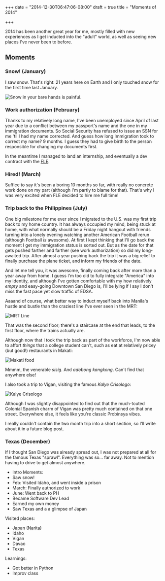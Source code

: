 +++
date = "2014-12-30T06:47:06-08:00"
draft = true
title = "Moments of 2014"

+++


2014 has been another great year for me, mostly filled with new
experiences as I get inducted into the "adult" world, as well as
seeing new places I've never been to before.

## Moments

### Snow! (January)

I saw snow. That's right: 21 years here on Earth and I only touched
snow for the first time last January.

![Snow in your bare hands is painful.](/img/snow.jpg "Snow in your bare hands is painful.")

### Work authorization (February)

Thanks to my relatively long name, I've been unemployed since April of
last year due to a conflict between my passport's name and the one in
my immigration documents. So Social Security has refused to issue an
SSN for me 'til I had my name corrected. And guess how long
Immigration took to correct my name? 9 months. I guess they had to
give birth to the person responsible for changing my documents first.

In the meantime I managed to land an internship, and eventually a dev
contract with the [FLE](https://learningequality.org/).

### Hired! (March)

Suffice to say it's been a boring 10 months so far, with really no
concrete work done on my part (although I'm partly to blame for
that). That's why I was very excited when FLE decided to hire me full time!

### Trip back to the Philippines (July)

One big milestone for me ever since I migrated to the U.S. was my
first trip back to my home country. It has always occupied my mind,
being stuck at home, with what normally should be a Friday night
hangout with friends turning into a lonely evening watching another
American Football rerun (although Football *is* awesome).  At first I
kept thinking that I'll go back the moment I get my immigration status
is sorted out. But as the date for that gets pushed farther and
farther (see work authorization) so did my long-awaited trip. After
almost a year pushing back the trip it was a big relief to finally
purchase the plane ticket, and inform my friends of the date.


And let me tell you, it was awesome, finally coming back after more
than a year away from home. I guess I'm too old to fully integrate
"America" into my identity, and although I've gotten comfortable with
my how relatively *empty* and easy-going Downtown San Diego is, I'll
be lying if I say I don't miss the fast pace yet slow traffic of EDSA.

Aaaand of course, what better way to induct myself back into Manila's
hustle and bustle than the craziest line I've ever seen in the MRT:

![MRT Line](/img/mrtline.jpg)

That was the second floor; there's a staircase at the end that leads,
to the first floor, where the trains actually are.

Although now that I took the trip back as part of the workforce, I'm
now able to affort *things* that a college student can't, such as eat
at relatively pricey (but good!) restaurants in Makati:

![Makati food](/img/makatifood.jpg )


Mmmm, the venerable *sisig*. And *adobong kangkong*. Can't find that
anywhere else!

I also took a trip to Vigan, visiting the famous *Kalye Crisologo*:

![Kalye Crisologo](/img/crisologo.jpg)

Although I was slightly disappointed to find out that the much-touted
Colonial Spanish charm of Vigan was pretty much contained on that one
street. Everywhere else, it feels like you're classic Probinsya vibes.


I really couldn't contain the two month trip into a short section, so
I'll write about it in a future blog post.

### Texas (December)

If I thought San Diego was already spread out, I was not prepared at
all for the famous Texas "sprawl". Everything was so... far away. Not
to mention having to drive to get almost anywhere.

- Intro
Moments:
- Saw snow!
- Feb: Visited Idaho, and went inside a prison
- March: Finally authorized to work
- June: Went back to PH
- Became Software Dev Lead
- Earned my own money
- Saw Texas and a a glimpse of Japan

Visited places:
- Japan (Narita)
- Idaho
- Vigan
- Davao
- Texas

Learnings:
- Got better in Python
- Improv class
